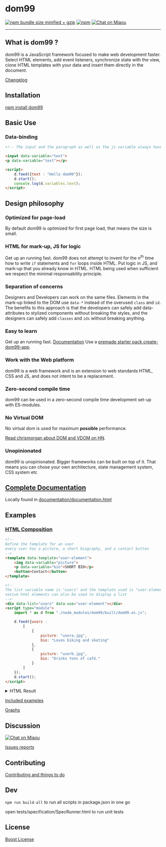 <h1>dom99</h1>

[![npm bundle size minified + gzip](https://img.shields.io/bundlephobia/minzip/dom99.svg)](https://bundlephobia.com/result?p=dom99)
[![npm](https://img.shields.io/npm/v/dom99.svg)](https://www.npmjs.com/package/dom99)
[![Chat on Miaou](https://miaou.dystroy.org/static/shields/room-en.svg?v=1)](https://miaou.dystroy.org/2813?dom99)

<hr>

## What is dom99 ?

dom99 is a JavaScript framework focused to make web development faster. Select HTML elements, add event listeners, synchronize state with the view, clone HTML templates with your data and insert them directly in the document.

[Changelog](https://dom99.now.sh/changelog#timeline)

## Installation

[npm install dom99](https://www.npmjs.com/package/dom99)


## Basic Use

### Data-binding

```html
<!-- The input and the paragraph as well as the js variable always have the same value -->

<input data-variable="text">
<p data-variable="text"></p>

<script>
    d.feed({text : "Hello dom99"});
    d.start();
    console.log(d.variables.text);
</script>
```


## Design philosophy



### Optimized for page-load

By default dom99 is optimized for first page load, that means the size is small.


### HTML for mark-up, JS for logic

Get up an running fast. dom99 does not attempt to invent for the n<sup>th</sup> time how to write <code>if</code> statements and <code>for</code> loops inside HTML. Put logic in JS, and mark-up that you already know in HTML. HTML being used when sufficient we respect the minimal responsability principle.


### Separation of concerns

Designers and Developers can work on the same files. Elements in the mark-up linked to the DOM use `data-*` instead of the overused `class` and `id`. The benefits to this approach is that the developers can safely add data-attributes to stylized components without breaking the styles, and the designers can safely add `classes` and `ids` without breaking anything.


### Easy to learn

Get up an running fast.  [Documentation](https://dom99.now.sh/documentation) Use a [premade starter pack create-dom99-app](https://github.com/GrosSacASac/create-dom99-app/).


### Work with the Web platform

dom99 is a web framework and is an extension to web standards HTML, CSS and JS, and does not intent to be a replacement.


### Zero-second compile time

dom99 can be used in a zero-second compile time development set-up with ES-modules.


### No Virtual DOM

No virtual dom is used for maximum **possible** performance.

[Read chrismorgan about DOM and VDOM on HN](https://news.ycombinator.com/item?id=15957517).


### Unopinionated

dom99 is unopinionated. Bigger frameworks can be built on top of it. That means you can chose your own architecture, state management system, CSS system etc


## [Complete Documentation](https://dom99.now.sh/documentation)


Locally found in [documentation/documentation.html](./documentation/documentation-original.html)


## Examples



### [HTML Composition](https://dom99.now.sh/documentation#Composition)

```html
<!--
Define the template for an user
every user has a picture, a short biography, and a contact button
-->
<template data-template="user-element">
    <img data-variable="picture">
    <p data-variable="bio">SHORT BIO</p>
    <button>Contact</button>
</template>

<!--
The list variable name is "users" and the template used is "user-element"
native html elements can also be used to display a list
-->
<div data-list="users" data-use="user-element"></div>
<script type="module">
    import * as d from "./node_modules/dom99/built/dom99.es.js";

    d.feed({users :
        [
            {
                picture: "usera.jpg",
                bio: "Loves biking and skating"
            },
            {
                picture: "userb.jpg",
                bio: "Drinks tons of café."
            }
        ]
    });
    d.start();
</script>
```

<details>
<summary>HTML Result</summary>
<pre><code>
&lt;div data-list=&quot;*users-user-element&quot;&gt;&#10;    &lt;img data-variable=&quot;*picture&quot; alt=&quot;user-picture&quot; src=&quot;usera.jpg&quot;&gt;&#10;    &lt;p data-variable=&quot;*bio&quot;&gt;Loves biking and skating&lt;/p&gt;&#10;    &lt;button&gt;Contact&lt;/button&gt;&#10;&#10;    &lt;img data-variable=&quot;*picture&quot; alt=&quot;user-picture&quot; src=&quot;userb.jpg&quot;&gt;&#10;    &lt;p data-variable=&quot;*bio&quot;&gt;Drinks tons of caf&eacute;.&lt;/p&gt;&#10;    &lt;button&gt;Contact&lt;/button&gt;&#10;&lt;/div&gt;
</code></pre>
</details>

[Included examples](./examples)

[Graphs](https://github.com/GrosSacASac/graphs)

## Discussion


[![Chat on Miaou](https://miaou.dystroy.org/static/shields/room-en.svg?v=1)](https://miaou.dystroy.org/2813?dom99)


[Issues reports](https://github.com/GrosSacASac/DOM99/issues)


## Contributing

[Contributing and things to do](CONTRIBUTING.md)

## Dev

`npm run build-all` to run all scripts in package.json in one go

open tests/specification/SpecRunner.html to run unit tests

## License

[Boost License](./LICENSE.txt)
